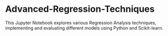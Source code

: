 # Advanced-Regression-Techniques
This Jupyter Notebook explores various Regression Analysis techniques, implementing and evaluating different models using Python and Scikit-learn.
